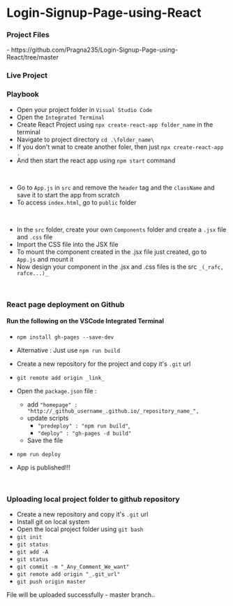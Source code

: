# Login-Signup-Page-using-React

<h3>Project Files</h3> - https://github.com/Pragna235/Login-Signup-Page-using-React/tree/master

<h3> Live Project </h3> 

<h3> Playbook</h3>

* Open your project folder in `Visual Studio Code`
* Open the `Integrated Terminal`
* Create React Project using `npx create-react-app folder_name` in the terminal
* Navigate to project directory `cd .\folder_name\`
* If you don't wnat to create another foler, then just `npx create-react-app .`
* And then start the react app using `npm start` command
<br>

* Go to `App.js` in `src` and remove the `header` tag and the `className` and save it to start the app from scratch
* To access `index.html`, go to `public` folder
<br>

* In the `src` folder, create your own `Components` folder and create a `.jsx` file and `.css` file
* Import the CSS file into the JSX file
* To mount the component created in the .jsx file just created, go to `App.js` and mount it
* Now design your component in the .jsx and .css files is the src `_(_rafc, rafce...)_`
<br>

<h3>React page deployment on Github</h3>

<h4> Run the following on the VSCode Integrated Terminal</h4>

* `npm install gh-pages --save-dev`
* Alternative : Just use `npm run build`

* Create a new repository for the project and copy it's `.git` url
* `git remote add origin _link_`
* Open the `package.json` file :
    - add `"homepage" : "http://_github_username_.github.io/_repository_name_",`
    - update scripts
        - `"predeploy" : "npm run build"`,
        - `"deploy" : "gh-pages -d build"`
    - Save the file
* `npm run deploy`
* App is published!!!
<br>

<h3>Uploading local project folder to github repository</h3>

* Create a new repository and copy it's `.git` url
* Install git on local system
* Open the local project folder using `git bash`
* `git init`
* `git status`
* `git add -A`
* `git status`
* `git commit -m "_Any_Comment_We_want"`
* `git remote add origin "_.git_url"`
* `git push origin master`

File will be uploaded successfully - master branch..
  

